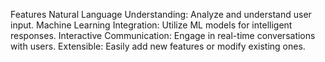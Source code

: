 Features
Natural Language Understanding: Analyze and understand user input.
Machine Learning Integration: Utilize ML models for intelligent responses.
Interactive Communication: Engage in real-time conversations with users.
Extensible: Easily add new features or modify existing ones.
